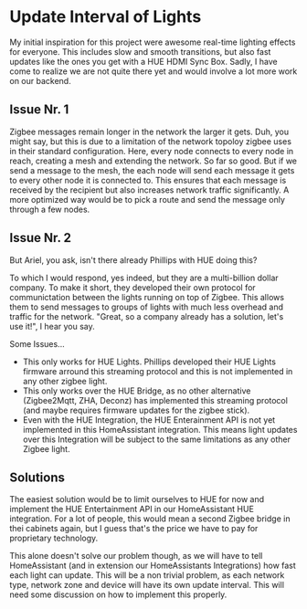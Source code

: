# Update Interval of Lights

My initial inspiration for this project were awesome real-time lighting effects for everyone. This includes slow and smooth transitions, but also fast updates like the ones you get with a HUE HDMI Sync Box. Sadly, I have come to realize we are not quite there yet and would involve a lot more work on our backend.

## Issue Nr. 1
Zigbee messages remain longer in the network the larger it gets. Duh, you might say, but this is due to a limitation of the network topoloy zigbee uses in their standard configuration. Here, every node connects to every node in reach, creating a mesh and extending the network. So far so good. But if we send a message to the mesh, the each node will send each message it gets to every other node it is connected to. This ensures that each message is received by the recipient but also increases network traffic significantly. A more optimized way would be to pick a route and send the message only through a few nodes.


## Issue Nr. 2
But Ariel, you ask, isn't there already Phillips with HUE doing this?

To which I would respond, yes indeed, but they are a multi-billion dollar company. To make it short, they developed their own protocol for communictation between the lights running on top of Zigbee. This allows them to send messages to groups of lights with much less overhead and traffic for the network. "Great, so a company already has a solution, let's use it!", I hear you say.

Some Issues...
* This only works for HUE Lights. Phillips developed their HUE Lights firmware arround this streaming protocol and this is not implemented in any other zigbee light.
* This only works over the HUE Bridge, as no other alternative (Zigbee2Mqtt, ZHA, Deconz) has implemented this streaming protocol (and maybe requires firmware updates for the zigbee stick).
* Even with the HUE Integration, the HUE Enterainment API is not yet implemented in this HomeAssistant integration. This means light updates over this Integration will be subject to the same limitations as any other Zigbee light.

## Solutions
The easiest solution would be to limit ourselves to HUE for now and implement the HUE Entertainment API in our HomeAssistant HUE integration. For a lot of people, this would mean a second Zigbee bridge in thei cabinets again, but I guess that's the price we have to pay for proprietary technology.

This alone doesn't solve our problem though, as we will have to tell HomeAssistant (and in extension our HomeAssistants Integrations) how fast each light can update. This will be a non trivial problem, as each network type, network zone and device will have its own update interval. This will need some discussion on how to implement this properly.
